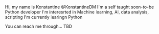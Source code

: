 Hi, my name is Konstantine @KonstantineDM
I'm a self taught soon-to-be Python developer
I'm interesrted in Machine learning, AI, data analysis, scripting
I'm currently learingn Python

You can reach me through... TBD
